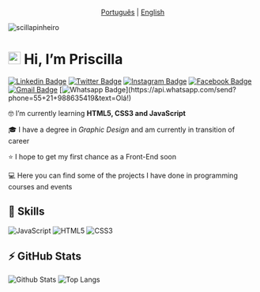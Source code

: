 <p align="center"><a href="https://github.com/scillapinheiro/scillapinheiro/blob/main/README.md">Português</a> | <a href="https://github.com/scillapinheiro/scillapinheiro/blob/main/README-en.md">English</a></p>

<p align="left"><img src="https://komarev.com/ghpvc/?username=scillapinheiro" alt="scillapinheiro" /></p>


# <img src="https://media.giphy.com/media/hvRJCLFzcasrR4ia7z/giphy.gif" width="25px"> Hi, I’m Priscilla

[![Linkedin Badge](https://img.shields.io/badge/-LinkedIn-0e76a8?style=flat-square&logo=Linkedin&logoColor=white&link=https://www.linkedin.com/in/scillapinheiro/)](https://www.linkedin.com/in/scillapinheiro/)
[![Twitter Badge](https://img.shields.io/badge/-Twitter-00acee?style=flat-square&logo=twitter&logoColor=white&link=https://www.twitter.com/scillapinheiro/)](https://twitter.com/scillapinheiro)
[![Instagram Badge](https://img.shields.io/badge/-Instagram-833AB4?style=flat-square&logo=instagram&logoColor=white&link=https://www.instagram.com/scillapinheiro/)](https://instagram.com/scillapinheiro)
[![Facebook Badge](https://img.shields.io/badge/-Facebook-3b5998?style=flat-square&logo=facebook&logoColor=white&link=https://www.facebook.com/scillapinheiro/)](https://facebook.com/scillapinheiro)
[![Gmail Badge](https://img.shields.io/badge/-Gmail-c14438?style=flat-square&logo=Gmail&logoColor=white&link=mailto:scillapinheiro@gmail.com)](mailto:scillapinheiro@gmail.com)
[![Whatsapp Badge](https://img.shields.io/badge/-Whatsapp-4CA143?style=flat-square&labelColor=4CA143&logo=whatsapp&logoColor=white&link=https://api.whatsapp.com/send?phone=55+21+988635419&text=Olá!)](https://api.whatsapp.com/send?phone=55+21+988635419&text=Olá!)


🤓 I’m currently learning **HTML5, CSS3 and JavaScript**

🎓 I have a degree in *Graphic Design* and am currently in transition of career

⭐ I hope to get my first chance as a Front-End soon

💻 Here you can find some of the projects I have done in programming courses and events


## 🚀 Skills

![JavaScript](https://img.shields.io/badge/-JavaScript-black?style=flat-square&logo=javascript)
![HTML5](https://img.shields.io/badge/-HTML5-E34F26?style=flat-square&logo=html5&logoColor=white)
![CSS3](https://img.shields.io/badge/-CSS3-1572B6?style=flat-square&logo=css3)


## ⚡ GitHub Stats

![Github Stats](https://github-readme-stats.vercel.app/api?username=scillapinheiro&show_icons=true&count_private=true&show_icons=true&include_all_commits=true)
![Top Langs](https://github-readme-stats.vercel.app/api/top-langs/?username=scillapinheiro&hide=TeX&layout=compact)
